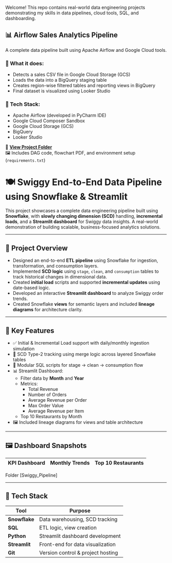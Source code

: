 Welcome! This repo contains real-world data engineering projects demonstrating my skills in data pipelines, cloud tools, SQL, and dashboarding.
## 📊 Airflow Sales Analytics Pipeline

A complete data pipeline built using Apache Airflow and Google Cloud tools.

### 🔧 What it does:
- Detects a sales CSV file in Google Cloud Storage (GCS)
- Loads the data into a BigQuery staging table
- Creates region-wise filtered tables and reporting views in BigQuery
- Final dataset is visualized using Looker Studio

### 🧰 Tech Stack:
- Apache Airflow (developed in PyCharm IDE)
- Google Cloud Composer Sandbox
- Google Cloud Storage (GCS)
- BigQuery
- Looker Studio

📁 **[View Project Folder](./Airflow_Sales_Analytics_Pipeline)**  
🖼️ Includes DAG code, flowchart PDF, and environment setup (`requirements.txt`)

# 🍽️ Swiggy End-to-End Data Pipeline using Snowflake & Streamlit

This project showcases a complete data engineering pipeline built using **Snowflake**, with **slowly changing dimension (SCD)** handling, **incremental loads**, and a **Streamlit dashboard** for Swiggy data insights. A real-world demonstration of building scalable, business-focused analytics solutions.

---

## 🚀 Project Overview

- Designed an end-to-end **ETL pipeline** using Snowflake for ingestion, transformation, and consumption layers.
- Implemented **SCD logic** using `stage`, `clean`, and `consumption` tables to track historical changes in dimensional data.
- Created **initial load** scripts and supported **incremental updates** using date-based logic.
- Developed an interactive **Streamlit dashboard** to analyze Swiggy order trends.
- Created Snowflake **views** for semantic layers and included **lineage diagrams** for architecture clarity.

---

## 🧠 Key Features

- ✅ Initial & Incremental Load support with daily/monthly ingestion simulation
- 🧊 SCD Type-2 tracking using merge logic across layered Snowflake tables
- 📂 Modular SQL scripts for stage → clean → consumption flow
- 📊 Streamlit Dashboard:
  - Filter data by **Month** and **Year**
  - Metrics:  
    - Total Revenue  
    - Number of Orders  
    - Average Revenue per Order  
    - Max Order Value  
    - Average Revenue per Item
  - Top 10 Restaurants by Month
- 🖼️ Included lineage diagrams for views and table architecture

---

## 🖼️ Dashboard Snapshots

| KPI Dashboard | Monthly Trends | Top 10 Restaurants |
|---------------|----------------|--------------------| 
Folder [Swiggy_Pipeline]

---

## 🔧 Tech Stack

| Tool           | Purpose                          |
|----------------|----------------------------------|
| **Snowflake**  | Data warehousing, SCD tracking   |
| **SQL**        | ETL logic, view creation         |
| **Python**     | Streamlit dashboard development  |
| **Streamlit**  | Front-end for data visualization |
| **Git**        | Version control & project hosting|




